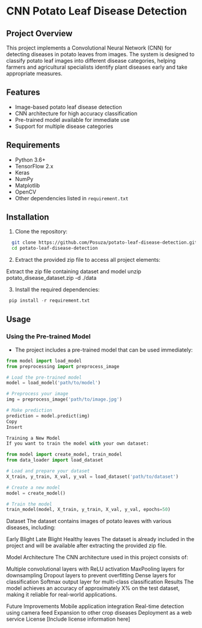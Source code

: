 # CNN Potato Leaf Disease Detection

## Project Overview
  This project implements a Convolutional Neural Network (CNN) for detecting diseases in potato leaves from images. The system is designed to classify potato leaf images into different disease categories, helping farmers and agricultural specialists identify plant diseases early and take appropriate measures.

## Features
  - Image-based potato leaf disease detection
  - CNN architecture for high accuracy classification
  - Pre-trained model available for immediate use
  - Support for multiple disease categories

## Requirements
  - Python 3.6+
  - TensorFlow 2.x
  - Keras
  - NumPy
  - Matplotlib
  - OpenCV
  - Other dependencies listed in `requirement.txt`

## Installation

1. Clone the repository:
  ```bash
    git clone https://github.com/Posuza/potato-leaf-disease-detection.git
    cd potato-leaf-disease-detection
  ```
  
2. Extract the provided zip file to access all project elements:

  
  Extract the zip file containing dataset and model
  unzip potato_disease_dataset.zip -d ./data
  
  
  3. Install the required dependencies:
  
   ```python
    pip install -r requirement.txt
   ```


## Usage

### Using the Pre-trained Model

  - The project includes a pre-trained model that can be used immediately:

```python
from model import load_model
from preprocessing import preprocess_image

# Load the pre-trained model
model = load_model('path/to/model')

# Preprocess your image
img = preprocess_image('path/to/image.jpg')

# Make prediction
prediction = model.predict(img)
Copy
Insert

Training a New Model
If you want to train the model with your own dataset:

from model import create_model, train_model
from data_loader import load_dataset

# Load and prepare your dataset
X_train, y_train, X_val, y_val = load_dataset('path/to/dataset')

# Create a new model
model = create_model()

# Train the model
train_model(model, X_train, y_train, X_val, y_val, epochs=50)
```

Dataset
The dataset contains images of potato leaves with various diseases, including:

Early Blight
Late Blight
Healthy leaves
The dataset is already included in the project and will be available after extracting the provided zip file.

Model Architecture
The CNN architecture used in this project consists of:

Multiple convolutional layers with ReLU activation
MaxPooling layers for downsampling
Dropout layers to prevent overfitting
Dense layers for classification
Softmax output layer for multi-class classification
Results
The model achieves an accuracy of approximately X% on the test dataset, making it reliable for real-world applications.

Future Improvements
Mobile application integration
Real-time detection using camera feed
Expansion to other crop diseases
Deployment as a web service
License
[Include license information here]
